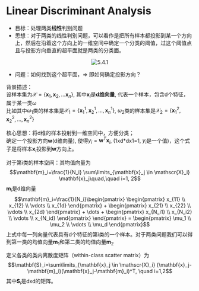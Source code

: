 # Linear Discriminant Analysis
* 目标：处理两类**线性**判别问题
* 思想：对于两类的线性判别问题，可以看作是把所有样本都投影到某一个方向上，然后在沿着这个方向上的一维空间中确定一个分类的阈值，过这个阈值点且与投影方向垂直的超平面就是两类的分类面。
<p align="center">
  <img src="/assets/5.4.1.jpeg" alt="5.4.1">
</p>

* 问题：如何找到这个超平面，=> 即如何确定投影方向？  
  
背景描述：  
设样本集为$\mathscr{X} = \{ \mathbf{x}_{1}, \mathbf{x}_{2}, ... \mathbf{x}_{n}\}$, 其中$\mathbf{x}_{i}$是**d维向量**, 代表一个样本，包含d个特征，属于某一类$\omega$  
比如其中$\omega_{1}$类的样本集是$\mathscr{X}_{1}=\{\mathbf{x}^1_1, \mathbf{x}^1_2, ..., \mathbf{x}^1_n\}$, $\omega_{2}$类的样本集是$\mathscr{X}_{2}=\{\mathbf{x}^2_1, \mathbf{x}^2_2, ..., \mathbf{x}^2_n\}$  
  
核心思想：将d维的样本投射到一维空间中，方便分类；  
确定一个投影方向$\mathbf{w}$(d维向量), 使得$y_i=\mathbf{w}^T\mathbf{x}_i$, (1xd*dx1=1, $y_i$是一个值)，这个式子是将样本$\mathbf{x}_i$投影到$\mathbf{w}$方向上。  
  
对于第i类的样本空间：其均值向量为$$\mathbf{m}_i=\frac{1}{N_i} \sum\limits_{\mathbf{x}_j \in \mathscr{X}_i} \mathbf{x}_j\quad,\quad i=1, 2$$
$\mathbf{m}_i$是d维向量  
$$\mathbf{m}_i=\frac{1}{N_i}\begin{pmatrix} \begin{pmatrix} x_{11} \\ x_{12} \\ \vdots \\ x_{1d} \end{pmatrix} + \begin{pmatrix} x_{21} \\ x_{22} \\ \vdots \\ x_{2d} \end{pmatrix} + \dots + \begin{pmatrix} x_{N_i1} \\ x_{N_i2} \\ \vdots \\ x_{N_id} \end{pmatrix} \end{pmatrix} = \begin{pmatrix} \mu_1 \\ \mu_2 \\ \vdots \\ \mu_d \end{pmatrix}$$
上式中每一列向量代表具有d个特征的第i类的一个样本。对于两类问题我们可以得到第一类的均值向量$\mathbf{m}_1$和第二类的均值向量$\mathbf{m}_2$  
  
定义各类的类内离散度矩阵（within-class scatter matrix）为
$$\mathbf{S}_i=\sum\limits_{\mathbf{x}_j \in \mathscr{X}_i} (\mathbf{x}_j-\mathbf{m}_i)(\mathbf{x}_j-\mathbf{m}_i)^T, \quad i=1,2$$
其中$\mathbf{S}_i$是dxd的矩阵。
